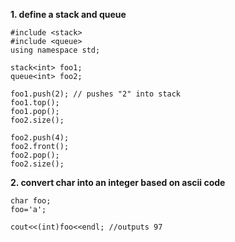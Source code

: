 **1. define a stack and queue**

```
#include <stack>
#include <queue>
using namespace std;

stack<int> foo1;
queue<int> foo2;

foo1.push(2); // pushes "2" into stack
foo1.top();
foo1.pop();
foo2.size();

foo2.push(4);
foo2.front();
foo2.pop();
foo2.size();
```

**2. convert char into an integer based on ascii code**

```
char foo;
foo='a';

cout<<(int)foo<<endl; //outputs 97
```
